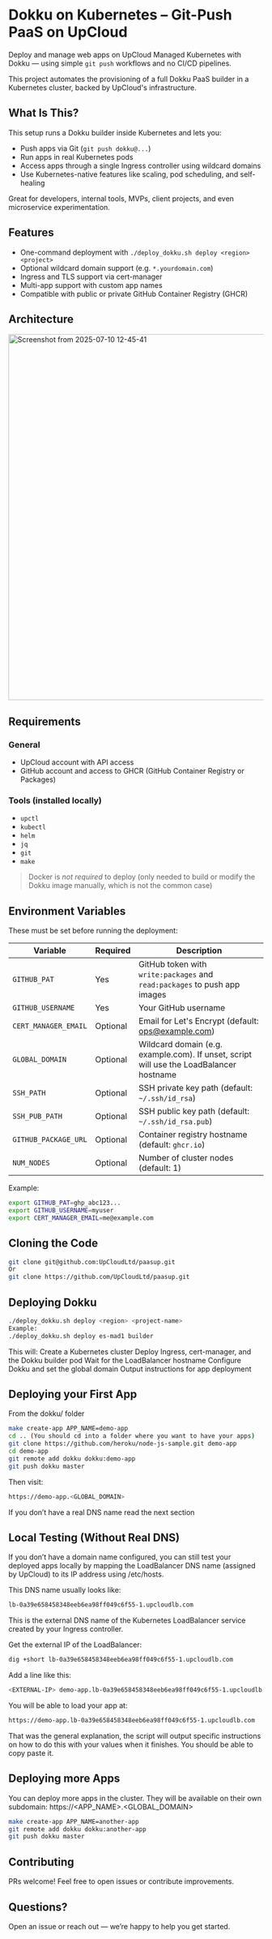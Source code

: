 # Dokku on Kubernetes – Git-Push PaaS on UpCloud

Deploy and manage web apps on UpCloud Managed Kubernetes with Dokku — using simple `git push` workflows and no CI/CD pipelines.

This project automates the provisioning of a full Dokku PaaS builder in a Kubernetes cluster, backed by UpCloud's infrastructure.

## What Is This?

This setup runs a Dokku builder inside Kubernetes and lets you:

- Push apps via Git (`git push dokku@...`)
- Run apps in real Kubernetes pods
- Access apps through a single Ingress controller using wildcard domains
- Use Kubernetes-native features like scaling, pod scheduling, and self-healing

Great for developers, internal tools, MVPs, client projects, and even microservice experimentation.

## Features

- One-command deployment with `./deploy_dokku.sh deploy <region> <project>`
- Optional wildcard domain support (e.g. `*.yourdomain.com`)
- Ingress and TLS support via cert-manager
- Multi-app support with custom app names
- Compatible with public or private GitHub Container Registry (GHCR)

## Architecture
<img width="1133" height="722" alt="Screenshot from 2025-07-10 12-45-41" src="https://github.com/user-attachments/assets/3e1c2551-1665-4144-878e-8c77b98e3c21" />

## Requirements

### General

- UpCloud account with API access
- GitHub account and access to GHCR (GitHub Container Registry or Packages)

### Tools (installed locally)

- `upctl`
- `kubectl`
- `helm`
- `jq`
- `git`
- `make`

> Docker is *not required* to deploy (only needed to build or modify the Dokku image manually, which is not the common case)

## Environment Variables

These must be set before running the deployment:

| Variable             | Required | Description |
|----------------------|----------|-------------|
| `GITHUB_PAT`         | Yes   | GitHub token with `write:packages` and `read:packages` to push app images |
| `GITHUB_USERNAME`    | Yes   | Your GitHub username |
| `CERT_MANAGER_EMAIL` | Optional | Email for Let's Encrypt (default: ops@example.com) |
| `GLOBAL_DOMAIN`      | Optional | Wildcard domain (e.g. example.com). If unset, script will use the LoadBalancer hostname |
| `SSH_PATH`           | Optional | SSH private key path (default: `~/.ssh/id_rsa`) |
| `SSH_PUB_PATH`       | Optional | SSH public key path (default: `~/.ssh/id_rsa.pub`) |
| `GITHUB_PACKAGE_URL` | Optional | Container registry hostname (default: `ghcr.io`) |
| `NUM_NODES`          | Optional | Number of cluster nodes (default: 1) |

Example:

```bash
export GITHUB_PAT=ghp_abc123...
export GITHUB_USERNAME=myuser
export CERT_MANAGER_EMAIL=me@example.com
```

## Cloning the Code

```bash
git clone git@github.com:UpCloudLtd/paasup.git
Or
git clone https://github.com/UpCloudLtd/paasup.git
```

## Deploying Dokku

```bash
./deploy_dokku.sh deploy <region> <project-name>
Example:
./deploy_dokku.sh deploy es-mad1 builder
```

This will:
Create a Kubernetes cluster
Deploy Ingress, cert-manager, and the Dokku builder pod
Wait for the LoadBalancer hostname
Configure Dokku and set the global domain
Output instructions for app deployment

## Deploying your First App

From the dokku/ folder

```bash
make create-app APP_NAME=demo-app
cd .. (You should cd into a folder where you want to have your apps)
git clone https://github.com/heroku/node-js-sample.git demo-app
cd demo-app
git remote add dokku dokku:demo-app
git push dokku master
```

Then visit:
```bash
https://demo-app.<GLOBAL_DOMAIN>
```
If you don’t have a real DNS name read the next section

## Local Testing (Without Real DNS)

If you don’t have a domain name configured, you can still test your deployed apps locally by mapping the LoadBalancer DNS name (assigned by UpCloud) to its IP address using /etc/hosts.

This DNS name usually looks like:
```bash
lb-0a39e658458348eeb6ea98ff049c6f55-1.upcloudlb.com
```
This is the external DNS name of the Kubernetes LoadBalancer service created by your Ingress controller.

Get the external IP of the LoadBalancer:
```bash
dig +short lb-0a39e658458348eeb6ea98ff049c6f55-1.upcloudlb.com
```

Add a line like this:
```bash
<EXTERNAL-IP> demo-app.lb-0a39e658458348eeb6ea98ff049c6f55-1.upcloudlb.com
```

You will be able to load your app at:
```bash
https://demo-app.lb-0a39e658458348eeb6ea98ff049c6f55-1.upcloudlb.com
```

That was the general explanation, the script will output specific instructions on how to do this with your values when it finishes. You should be able to copy paste it.

## Deploying more Apps

You can deploy more apps in the cluster. They will be available on their own subdomain: https://<APP_NAME>.<GLOBAL_DOMAIN>
```bash
make create-app APP_NAME=another-app
git remote add dokku dokku:another-app
git push dokku master
```

## Contributing

PRs welcome! Feel free to open issues or contribute improvements.

## Questions?

Open an issue or reach out — we’re happy to help you get started.
